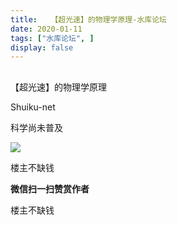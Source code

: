 ```yaml
---
title:   【超光速】的物理学原理-水库论坛
date: 2020-01-11
tags: ["水库论坛", ]
display: false
---
```



## 



【超光速】的物理学原理




Shuiku-net




科学尚未普及


<img class="item item-image" data-type="2" src="https://mmbiz.qpic.cn/mmbiz_jpg/Ok4hZ0tV6r5P3nzv6GiciawwS4Pcx79wtDOGc3cF1Y2oE2XINgic99qibBL0AJZgsv5WtibfK5iccia6ibcIgSwo010OMg/640?wx_fmt=jpeg" style="height: px;">



楼主不缺钱


**微信扫一扫赞赏作者**






楼主不缺钱